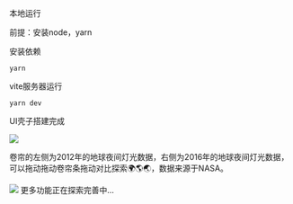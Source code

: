 本地运行

前提：安装node，yarn

安装依赖

```
yarn
```

vite服务器运行

```
yarn dev
```

UI壳子搭建完成

![](https://gitee.com/dan_but/image2/raw/master/img/2dd-16480375057981.png)

卷帘的左侧为2012年的地球夜间灯光数据，右侧为2016年的地球夜间灯光数据，可以拖动拖动卷帘条拖动对比探索🌍🌎🌏，数据来源于NASA。

![](https://gitee.com/dan_but/image2/raw/master/img/3dd%20(1)-16480375243022.png)
更多功能正在探索完善中...

